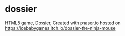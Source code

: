 # dossier
HTML5 game, Dossier, Created with phaser.io
hosted on https://icebabygames.itch.io/dossier-the-ninja-mouse
